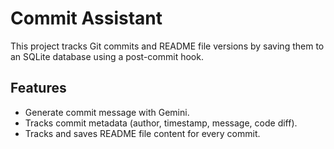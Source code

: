 # Commit Assistant

This project tracks Git commits and README file versions by saving them to an SQLite database using a post-commit hook.

## Features
- Generate commit message with Gemini.
- Tracks commit metadata (author, timestamp, message, code diff).
- Tracks and saves README file content for every commit.
